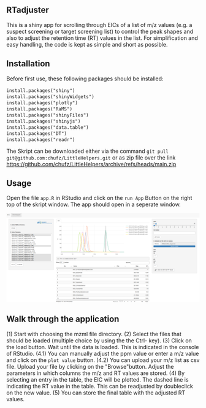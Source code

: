 ## RTadjuster

This is a shiny app for scrolling through EICs of a list of m/z values (e.g. a suspect screening or target screening list) to control the peak shapes and also to adjust the retention time (RT) values in the list.
For simplification and easy handling, the code is kept as simple and short as possible.

## Installation
Before first use, these following packages should be installed:

```{R}
install.packages("shiny")
install.packages("shinyWidgets")
install.packages("plotly")
install.packages("RaMS")
install.packages("shinyFiles")
install.packages("shinyjs")
install.packages("data.table")
install.packages("DT")
install.packages("readr")
```

The Skript can be downloaded either via the command `git pull git@github.com:chufz/LittleHelpers.git` or as zip file over the link https://github.com/chufz/LittleHelpers/archive/refs/heads/main.zip


## Usage

Open the file `app.R` in RStudio and click on the `run App` Button on the right top of the skript window. The app should open in a seperate window.

![Example](www/layout.png)

## Walk through the application

(1) Start with choosing the mzml file directory. 
(2) Select the files that should be loaded (multiple choice by using the the Ctrl- key). 
(3) Click on the load button. Wait until the data is loaded. This is indicated in the console of RStudio. 
(4.1) You can manually adjust the ppm value or enter a m/z value and click on the `plot value` button. 
(4.2) You can upload your m/z list as csv file. Upload your file by clicking on the "Browse"button. Adjust the parameters in which columns the m/z and RT values are stored. 
(4) By selecting an entry in the table, the EIC will be plotted. The dashed line is indicating the RT value in the table. This can be readjusted by doubleclick on the new value. 
(5) You can store the final table with the adjusted RT values.


